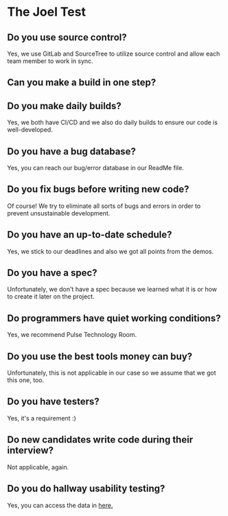 

# The Joel Test

## Do you use source control?

Yes, we use GitLab and SourceTree to utilize source control and allow each team member to work in sync.

## Can you make a build in one step?

## Do you make daily builds?

Yes, we both have CI/CD and we also do daily builds to ensure our code is well-developed.

## Do you have a bug database?

Yes, you can reach our bug/error database in our ReadMe file.

## Do you fix bugs before writing new code?

Of course! We try to eliminate all sorts of bugs and errors in order to prevent unsustainable development.

## Do you have an up-to-date schedule?

Yes, we stick to our deadlines and also we got all points from the demos.

## Do you have a spec?

Unfortunately, we don't have a spec because we learned what it is or how to create it later on the project.

## Do programmers have quiet working conditions?

Yes, we recommend Pulse Technology Room.

## Do you use the best tools money can buy?

Unfortunately, this is not applicable in our case so we assume that we got this one, too.

## Do you have testers?

Yes, it's a requirement :)

## Do new candidates write code during their interview?

Not applicable, again.

## Do you do hallway usability testing?

Yes, you can access the data in [here.]()